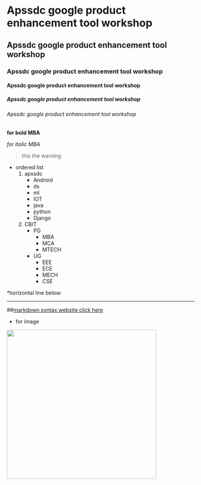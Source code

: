 # Apssdc google product enhancement tool workshop
##  Apssdc google product enhancement tool workshop
###  Apssdc google product enhancement tool workshop
####  Apssdc google product enhancement tool workshop
#####  Apssdc google product enhancement tool workshop
######  Apssdc google product enhancement tool workshop

**for bold MBA**

*for italic MBA*

>this the warning 

* ordered list 
    1. apssdc
       - Android
       - ds
       - ml
       - IOT
       - java
       - python
       - Django
    2. CBIT
       - PG
         - MBA
         - MCA
         - MTECH
       - UG
         - EEE
         - ECE
         - MECH
         - CSE
        
*horizontal line below:

----------------------------------------

##[markdown syntax website click here](https://www.markdownguide.org/cheat-sheet/)

* for image
<img src="https://www.apssdc.in/home/images/apssdc_final.png" width=400>
   
    
